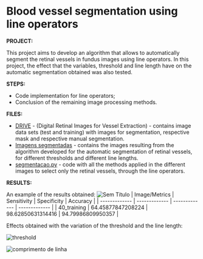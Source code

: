 # Blood vessel segmentation using line operators
**PROJECT:** 

This project aims to develop an algorithm that allows to automatically segment the retinal vessels in fundus images using line operators. In this project, the effect that the variables, threshold and line length have on the automatic segmentation obtained was also tested.

**STEPS:** 

* Code implementation for line operators;
* Conclusion of the remaining image processing methods.

**FILES:** 
* [DRIVE](https://github.com/MiguelCastro3/Blood-vessel-segmentation-using-line-operators/tree/master/DRIVE) - (Digital Retinal Images for Vessel Extraction) - contains image data sets (test and training) with images for segmentation, respective mask and respective manual segmentation.
* [Imagens segmentadas](https://github.com/MiguelCastro3/Blood-vessel-segmentation-using-line-operators/tree/master/Imagens%20segmentadas) - contains the images resulting from the algorithm developed for the automatic segmentation of retinal vessels, for different thresholds and different line lengths.
* [segmentacao.py](https://github.com/MiguelCastro3/Blood-vessel-segmentation-using-line-operators/blob/master/segmentacao.py) - code with all the methods applied in the different images to select only the retinal vessels, through the line operators.

**RESULTS:** 

An example of the results obtained:
![Sem Título](https://user-images.githubusercontent.com/66881028/84937268-60fcf500-b0d3-11ea-87ee-9b9821fea0f4.png)
| Image/Metrics  | Sensitivity | Specificity | Accuracy |
| ------------- | ------------- | ------------- | ------------- |
| 40_training  | 64.45877847208224 | 98.62850631314416	| 94.79986809950357 |  


Effects obtained with the variation of the threshold and the line length:

![threshold](https://user-images.githubusercontent.com/66881028/84935216-4b3a0080-b0d0-11ea-9913-875057e28af9.png)

![comprimento de linha](https://user-images.githubusercontent.com/66881028/84935213-4aa16a00-b0d0-11ea-8271-99ad3d4d77bf.png)
